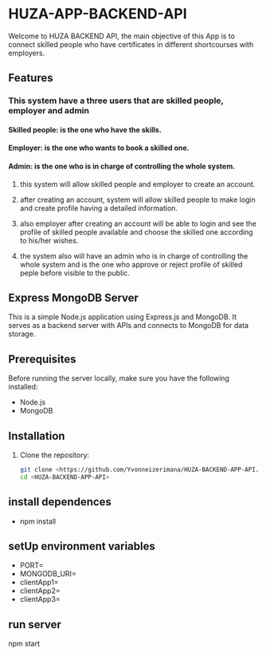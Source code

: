 # HUZA-APP-BACKEND-API
Welcome to HUZA BACKEND API, the main objective of this App is to connect skilled people who have certificates in different shortcourses with employers.

## Features

### This system have a three users that are skilled people, employer and admin

#### Skilled people: is the one who have the skills.
#### Employer: is the one who wants to book a skilled one.
#### Admin: is the one who is in charge of controlling the whole system.

1. this system will allow skilled people and employer to create an account.

2. after creating an account, system will allow skilled people to make login and create profile having a detailed information.

3. also employer after creating an account will be able to login and see the profile of skilled people available and choose the skilled one according to his/her wishes.

4. the system also will have an admin who is in charge of controlling the whole system and is the one who approve or reject profile of skilled peple before visible to the public.


## Express MongoDB Server

This is a simple Node.js application using Express.js and MongoDB. It serves as a backend server with APIs and connects to MongoDB for data storage.


## Prerequisites

Before running the server locally, make sure you have the following installed:

- Node.js
- MongoDB

## Installation

1. Clone the repository:

   ```bash
   git clone <https://github.com/Yvonneizerimana/HUZA-BACKEND-APP-API.git>
   cd <HUZA-BACKEND-APP-API>

## install dependences

- npm install

## setUp environment variables

- PORT=<port-number>
- MONGODB_URI=<mongodb-connection-string>
- clientApp1=<client-app-url>
- clientApp2=<client-app-url>
- clientApp3=<client-app-url>

## run server

npm start
